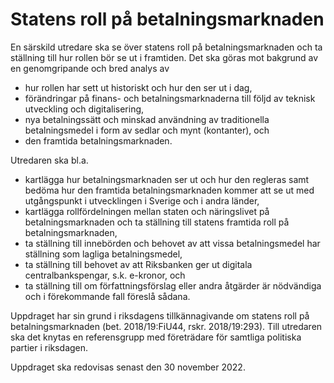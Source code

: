# Statens roll på betalningsmarknaden

En särskild utredare ska se över statens roll på betalningsmarknaden och ta ställning till hur rollen bör se ut i framtiden. Det ska göras mot bakgrund av en genomgripande och bred analys av

* hur rollen har sett ut historiskt och hur den ser ut i dag,
* förändringar på finans- och betalningsmarknaderna till följd av teknisk utveckling och digitalisering,
* nya betalningssätt och minskad användning av traditionella betalningsmedel i form av sedlar och mynt (kontanter), och
* den framtida betalningsmarknaden.

Utredaren ska bl.a.

* kartlägga hur betalningsmarknaden ser ut och hur den regleras samt bedöma hur den framtida betalningsmarknaden kommer att se ut med utgångspunkt i utvecklingen i Sverige och i andra länder,
* kartlägga rollfördelningen mellan staten och näringslivet på
betalningsmarknaden och ta ställning till statens framtida roll på
betalningsmarknaden,
* ta ställning till innebörden och behovet av att vissa betalningsmedel har ställning som lagliga betalningsmedel,
* ta ställning till behovet av att Riksbanken ger ut digitala centralbankspengar, s.k. e-kronor, och
* ta ställning till om författningsförslag eller andra åtgärder är nödvändiga och i förekommande fall föreslå sådana.

Uppdraget har sin grund i riksdagens tillkännagivande om statens roll på betalningsmarknaden (bet. 2018/19:FiU44, rskr. 2018/19:293). Till utredaren ska det knytas en referensgrupp med företrädare för samtliga politiska partier i riksdagen.

Uppdraget ska redovisas senast den 30 november 2022.
